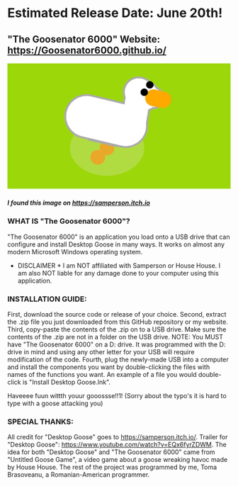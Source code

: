 # Estimated Release Date: June 20th!

## "The Goosenator 6000" Website: https://Goosenator6000.github.io/

![Desktop Goose](desktop-goose.png)
##### I found this image on https://samperson.itch.io



### WHAT IS "The Goosenator 6000"?

"The Goosenator 6000" is an application you load onto a USB drive that can configure and install Desktop Goose in many ways. It works on almost any modern Microsoft Windows operating system.



* DISCLAIMER * I am NOT affiliated with Samperson or House House. I am also NOT liable for any damage done to your computer using this application.



### INSTALLATION GUIDE: 

First, download the source code or release of your choice.
Second, extract the .zip file you just downloaded from this GitHub repository or my website.
Third, copy-paste the contents of the .zip on to a USB drive. Make sure the contents of the .zip are not in a folder on the USB drive.
NOTE: You MUST have "The Goosenator 6000" on a D: drive. It was programmed with the D: drive in mind and using any other letter for your USB will require modification of the code.
Fourth, plug the newly-made USB into a computer and install the components you want by double-clicking the files with names of the functions you want. An example of a file you would double-click is "Install Desktop Goose.lnk".

Haveeee fuun wittth youur gooossse!!1! (Sorry about the typo's it is hard to type with a goose attacking you)

### SPECIAL THANKS:

All credit for "Desktop Goose" goes to https://samperson.itch.io/. Trailer for "Desktop Goose": https://www.youtube.com/watch?v=EQx6fyrZDWM. The idea for both "Desktop Goose" and "The Goosenator 6000" came from "Untitled Goose Game", a video game about a goose wreaking havoc made by House House. The rest of the project was programmed by me, Toma Brasoveanu, a Romanian-American programmer.
